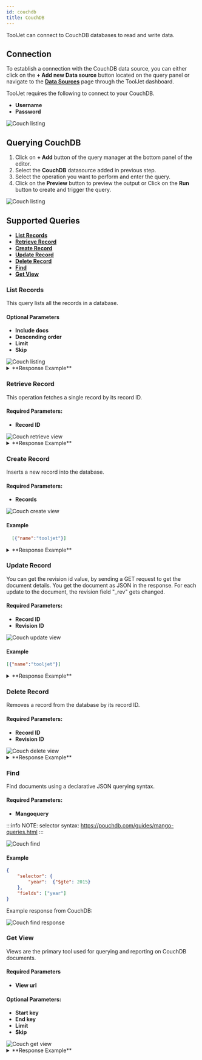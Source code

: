 ```yaml
---
id: couchdb
title: CouchDB
---
```


ToolJet can connect to CouchDB databases to read and write data. 

<div style={{paddingTop:'24px'}}>

## Connection

To establish a connection with the CouchDB data source, you can either click on the **+ Add new Data source** button located on the query panel or navigate to the **[Data Sources](./overview)** page through the ToolJet dashboard.

ToolJet requires the following to connect to your CouchDB.
- **Username**
- **Password**

<img className="screenshot-full" src="/img/datasource-reference/couchdb/connections.png" alt="Couch listing"/>

</div>

<div style={{paddingTop:'24px'}}>

## Querying CouchDB

1. Click on **+ Add** button of the query manager at the bottom panel of the editor.
2. Select the **CouchDB** datasource added in previous step.
3. Select the operation you want to perform and enter the query.
4. Click on the **Preview** button to preview the output or Click on the **Run** button to create and trigger the query.

<img className="screenshot-full" src="/img/datasource-reference/couchdb/operations.png" alt="Couch listing"/>

</div>

<div style={{paddingTop:'24px'}}>

## Supported Queries 

- **[List Records](#list-records)**
- **[Retrieve Record](#retrieve-record)**
- **[Create Record](#create-record)**
- **[Update Record](#update-record)**
- **[Delete Record](#delete-record)**
- **[Find](#find)**
- **[Get View](#get-view)**

### List Records 

This query lists all the records in a database.

#### Optional Parameters

- **Include docs**
- **Descending order**
- **Limit**
- **Skip**

<img className="screenshot-full" src="/img/datasource-reference/couchdb/listing-v2.png" alt="Couch listing"/>

<details>
  <summary>**Response Example**</summary>
  ```json
{
    "total_rows": 3,
    "offset": 0,
    "rows": [
        {
            "id": "23212104e60a71edb42ebc509f000dc2",
            "key": "23212104e60a71edb42ebc509f000dc2",
            "value": {
                "rev": "1-0cc7f48876f15883394e5c139c628123"
            }
        },
        {
            "id": "23212104e60a71edb42ebc509f00216e",
            "key": "23212104e60a71edb42ebc509f00216e",
            "value": {
                "rev": "1-b3c45696b10cb08221a335ff7cbd8b7a"
            }
        },
        {
            "id": "23212104e60a71edb42ebc509f00282a",
            "key": "23212104e60a71edb42ebc509f00282a",
            "value": {
                "rev": "1-da5732beb913ecbded309321cac892d2"
            }
        },
    ]
}
```
</details>

### Retrieve Record 

This operation fetches a single record by its record ID.

#### Required Parameters: 

- **Record ID**


<img className="screenshot-full" src="/img/datasource-reference/couchdb/retrieving-v2.png" alt="Couch retrieve view" />

<details>
  <summary> **Response Example** </summary>
```json
{
    "_id": "e33dc4e209689cb0400d095fc401a1e0",
    "_rev": "1-a62af8e14451af88c150e7e718b7a0e8",
    "0": {
        "name": "test data"
    }
}
```
</details>

### Create Record

Inserts a new record into the database.

#### Required Parameters: 

- **Records**


<img className="screenshot-full" src="/img/datasource-reference/couchdb/creating-v2.png" alt="Couch create view"/>

#### Example

```json
  [{"name":"tooljet"}]
```

<details>
  <summary>**Response Example**</summary>
    ```json
    {
        "ok": true,
        "id": "23212104e60a71edb42ebc509f0049a2",
        "rev": "1-b0a625abc4e21ee554737920156e911f"
    }
    ```
</details>

### Update Record

You can get the revision id  value, by sending a GET request to get the document details.
You get the document as JSON in the response. For each update to the document, the revision field "_rev" gets changed.

#### Required Parameters:
- **Record ID**
- **Revision ID**


<img className="screenshot-full" src="/img/datasource-reference/couchdb/updating-v2.png" alt="Couch update view" />


#### Example

```json
[{"name":"tooljet"}]
```

<details>
  <summary>**Response Example**</summary>
  ```json
  {
      "ok": true,
      "id": "23212104e60a71edb42ebc509f0049a2",
      "rev": "2-b0a625abc4e21ee554737920156e911f"
  }
 ```
</details>

### Delete Record

Removes a record from the database by its record ID.

#### Required Parameters:
- **Record ID**
- **Revision ID**


<img className="screenshot-full" src="/img/datasource-reference/couchdb/deleteRecord.png" alt="Couch delete view"/>

<details>
  <summary>**Response Example**</summary>
    ```json
    {
        "ok": true,
        "id": "rev_id=2-3d01e0e87139c57e9bd083e48ecde13d&record_id=e33dc4e209689cb0400d095fc401a1e0",
        "rev": "1-2b99ef28c03e68ea70bb668ee55ffb7b"
    }
    ```
</details>

### Find 

Find documents using a declarative JSON querying syntax.

#### Required Parameters:
- **Mangoquery**

:::info
NOTE:
selector syntax: https://pouchdb.com/guides/mango-queries.html
:::


<img className="screenshot-full" src="/img/datasource-reference/couchdb/find-v2.png" alt="Couch find" />


#### Example

```json
{
    "selector": {
        "year":  {"$gte": 2015}
    },
    "fields": ["year"]
}
```

Example response from CouchDB:

<img className="screenshot-full" src="/img/datasource-reference/couchdb/find_response.png" alt="Couch find response" />

### Get View

Views are the primary tool used for querying and reporting on CouchDB documents.

#### Required Parameters
- **View url**


#### Optional Parameters: 
- **Start key**
- **End key**
- **Limit**
- **Skip**

<img className="screenshot-full" src="/img/datasource-reference/couchdb/get_view-v2.png" alt="Couch get view" />

<details>
  <summary>**Response Example**</summary>
  ```json
    {
        "total_rows": 4,
        "offset": 0,
        "rows": [
            {
                "id": "23212104e60a71edb42ebc509f000dc2",
                "key": "23212104e60a71edb42ebc509f000dc2",
                "value": {
                    "rev": "1-0cc7f48876f15883394e5c139c628123"
                }
            },
            {
                "id": "23212104e60a71edb42ebc509f00216e",
                "key": "23212104e60a71edb42ebc509f00216e",
                "value": {
                    "rev": "1-b3c45696b10cb08221a335ff7cbd8b7a"
                }
            },
            {
                "id": "23212104e60a71edb42ebc509f00282a",
                "key": "23212104e60a71edb42ebc509f00282a",
                "value": {
                    "rev": "1-da5732beb913ecbded309321cac892d2"
                }
            },
            {
                "id": "23212104e60a71edb42ebc509f002cbd",
                "key": "23212104e60a71edb42ebc509f002cbd",
                "value": {
                    "rev": "1-ca5bb3c0767eb42ea6c33eee3d395b59"
                }
            }
        ]
    }
    ```
</details>

</div>
